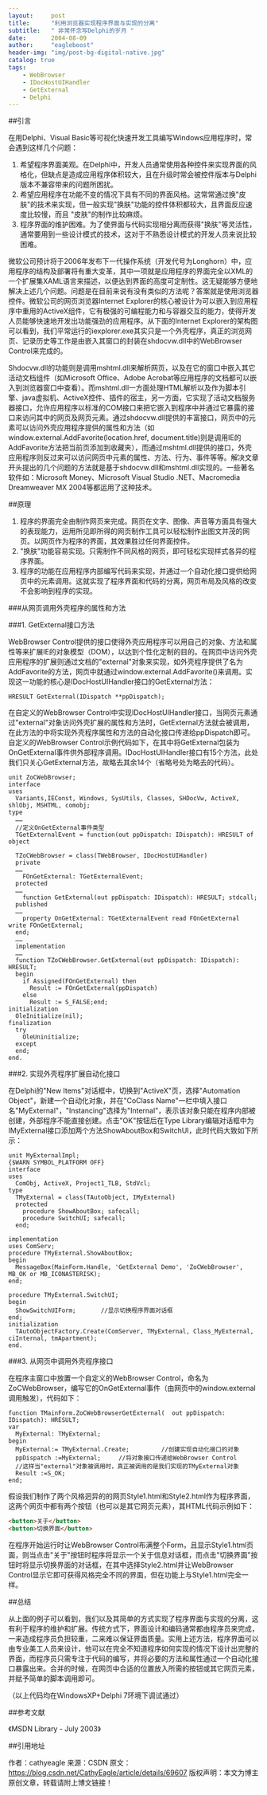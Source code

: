 ```yaml
---
layout:     post
title:      "利用浏览器实现程序界面与实现的分离"
subtitle:   " 非常怀念写Delphi的岁月 "
date:       2004-08-09 
author:     "eagleboost"
header-img: "img/post-bg-digital-native.jpg"
catalog: true
tags:
    - WebBrowser
    - IDocHostUIHandler
    - GetExternal
    - Delphi
---
```


##引言

在用Delphi、Visual Basic等可视化快速开发工具编写Windows应用程序时，常会遇到这样几个问题：
1. 希望程序界面美观。在Delphi中，开发人员通常使用各种控件来实现界面的风格化，但缺点是造成应用程序体积较大，且在升级时常会被控件版本与Delphi版本不兼容带来的问题所困扰。
2. 希望应用程序在功能不变的情况下具有不同的界面风格。这常常通过换"皮肤"的技术来实现，但一般实现"换肤"功能的控件体积都较大，且界面反应速度比较慢，而且 "皮肤"的制作比较麻烦。
3. 程序界面的维护困难。为了使界面与代码实现相分离而获得"换肤"等灵活性，通常要用到一些设计模式的技术，这对于不熟悉设计模式的开发人员来说比较困难。

微软公司预计将于2006年发布下一代操作系统（开发代号为Longhorn）中，应用程序的结构及部署将有重大变革，其中一项就是应用程序的界面完全以XML的一个扩展集XAML语言来描述，以便达到界面的高度可定制性。这无疑能够方便地解决上述几个问题。问题是在目前来说有没有类似的方法呢？答案就是使用浏览器控件。微软公司的网页浏览器Internet Explorer的核心被设计为可以嵌入到应用程序中重用的ActiveX组件，它有极强的可编程能力和与容器交互的能力，使得开发人员能够快速地开发出功能强劲的应用程序。从下面的Internet Explorer的架构图可以看到，我们平常运行的iexplorer.exe其实只是一个外壳程序，真正的浏览网页、记录历史等工作是由嵌入其窗口的封装在shdocvw.dll中的WebBrowser Control来完成的。

Shdocvw.dll的功能则是调用mshtml.dll来解析网页，以及在它的窗口中嵌入其它活动文档组件（如Microsoft Office、Adobe Acrobat等应用程序的文档都可以嵌入到浏览器窗口中查看）。而mshtml.dll一方面处理HTML解析以及作为脚本引擎、java虚拟机、ActiveX控件、插件的宿主，另一方面，它实现了活动文档服务器接口，允许应用程序以标准的COM接口来把它嵌入到程序中并通过它暴露的接口来访问其中的网页及网页元素。通过shdocvw.dll提供的丰富接口，网页中的元素可以访问外壳应用程序提供的属性和方法（如window.external.AddFavorite(location.href, document.title)则是调用IE的AddFavorite方法把当前页添加到收藏夹），而通过mshtml.dll提供的接口，外壳应用程序则反过来可以访问网页中元素的属性、方法、行为、事件等等。解决文章开头提出的几个问题的方法就是基于shdocvw.dll和mshtml.dll实现的。一些著名软件如：Microsoft Money、Microsoft Visual Studio .NET、Macromedia Dreamweaver MX 2004等都运用了这种技术。

##原理
1. 程序的界面完全由制作网页来完成。网页在文字、图像、声音等方面具有强大的表现能力，运用所见即所得的网页制作工具可以轻松制作出图文并茂的网页。以网页作为程序的界面，其效果胜过任何界面控件。
2. "换肤"功能容易实现。只需制作不同风格的网页，即可轻松实现样式各异的程序界面。
3. 程序的功能在应用程序内部编写代码来实现，并通过一个自动化接口提供给网页中的元素调用。这就实现了程序界面和代码的分离，网页布局及风格的改变不会影响到程序的实现。

###从网页调用外壳程序的属性和方法

###1. GetExternal接口方法
  
WebBrowser Control提供的接口使得外壳应用程序可以用自己的对象、方法和属性等来扩展IE的对象模型（DOM），以达到个性化定制的目的。在网页中访问外壳应用程序的扩展则通过文档的"external"对象来实现，如外壳程序提供了名为AddFavorite的方法，网页中就通过window.external.AddFavorite()来调用。实现这一功能的核心是IDocHostUIHandler接口的GetExternal方法：
```delphi
HRESULT GetExternal(IDispatch **ppDispatch);
```
在自定义的WebBrowser Control中实现IDocHostUIHandler接口，当网页元素通过"external"对象访问外壳扩展的属性和方法时，GetExternal方法就会被调用，在此方法的中将实现外壳程序属性和方法的自动化接口传递给ppDispatch即可。自定义的WebBrowser Control示例代码如下，在其中将GetExternal包装为OnGetExternal事件供外部程序调用。IDocHostUIHandler接口有15个方法，此处我们只关心GetExternal方法，故略去其余14个（省略号处为略去的代码）。

```delphi
unit ZoCWebBrowser;
interface
uses  
  Variants,IEConst, Windows, SysUtils, Classes, SHDocVw, ActiveX, shlObj, MSHTML, comobj;
type  
  ……
  //定义OnGetExternal事件类型  
  TGetExternalEvent = function(out ppDispatch: IDispatch): HRESULT of object
  
  TZoCWebBrowser = class(TWebBrowser, IDocHostUIHandler)
  private    
  ……    
    FOnGetExternal: TGetExternalEvent;  
  protected    
  ……    
    function GetExternal(out ppDispatch: IDispatch): HRESULT; stdcall;      
  published    
  ……    
    property OnGetExternal: TGetExternalEvent read FOnGetExternal write FOnGetExternal;  
  end;  
  ……
  implementation
  ……
  function TZoCWebBrowser.GetExternal(out ppDispatch: IDispatch): HRESULT;
  begin  
    if Assigned(FOnGetExternal) then    
      Result := FOnGetExternal(ppDispatch)  
    else
      Result := S_FALSE;end;
initialization  
  OleInitialize(nil);
finalization
  try
    OleUninitialize;  
  except  
  end;
end.
```

###2. 实现外壳程序扩展自动化接口

在Delphi的"New Items"对话框中，切换到"ActiveX"页，选择"Automation Object"，新建一个自动化对象，并在"CoClass Name"一栏中填入接口名"MyExternal"，"Instancing"选择为"Internal"，表示该对象只能在程序内部被创建，外部程序不能直接创建。点击"OK"按钮后在Type Library编辑对话框中为IMyExternal接口添加两个方法ShowAboutBox和SwitchUI，此时代码大致如下所示：

```delphi
unit MyExternalImpl;
{$WARN SYMBOL_PLATFORM OFF}
interface
uses  
  ComObj, ActiveX, Project1_TLB, StdVcl;
type  
  TMyExternal = class(TAutoObject, IMyExternal)  
  protected    
    procedure ShowAboutBox; safecall;    
    procedure SwitchUI; safecall;  
  end;

implementation
uses ComServ;
procedure TMyExternal.ShowAboutBox;
begin  
  MessageBox(MainForm.Handle, 'GetExternal Demo', 'ZoCWebBrowser', MB_OK or MB_ICONASTERISK); 
end;

procedure TMyExternal.SwitchUI;
begin  
  ShowSwitchUIForm;       //显示切换程序界面对话框
end;
initialization  
  TAutoObjectFactory.Create(ComServer, TMyExternal, Class_MyExternal, ciInternal, tmApartment);
end.
```

###3. 从网页中调用外壳程序接口

在程序主窗口中放置一个自定义的WebBrowser Control，命名为ZoCWebBrowser，编写它的OnGetExternal事件（由网页中的window.external调用触发），代码如下：

```delphi
function TMainForm.ZoCWebBrowserGetExternal(  out ppDispatch: IDispatch): HRESULT;
var  
  MyExternal: TMyExternal;
begin  
  MyExternal:= TMyExternal.Create;         //创建实现自动化接口的对象  
  ppDispatch :=MyExternal;     //将对象接口传递给WebBrowser Control
  //这样当"external"对象被调用时，真正被调用的是我们实现的TMyExternal对象  
  Result :=S_OK;
end;
```

假设我们制作了两个风格迥异的的网页Style1.html和Style2.html作为程序界面，这两个网页中都有两个按钮（也可以是其它网页元素），其HTML代码示例如下：

```html
<button>关于</button>
<button>切换界面</button>
```

在程序开始运行时让WebBrowser Control布满整个Form，且显示Style1.html页面，则当点击"关于"按钮时程序将显示一个关于信息对话框，而点击"切换界面"按钮时将显示切换界面的对话框，在其中选择Style2.html并让WebBrowser Control显示它即可获得风格完全不同的界面，但在功能上与Style1.html完全一样。

##总结

从上面的例子可以看到，我们以及其简单的方式实现了程序界面与实现的分离，这有利于程序的维护和扩展。传统方式下，界面设计和编码通常都由程序员来完成，一来造成程序员负担较重，二来难以保证界面质量。实用上述方法，程序界面可以由专业美工人员来设计，他可以在完全不知道程序如何实现的情况下设计出完整的界面，而程序员只需专注于代码的编写，并将必要的方法和属性通过一个自动化接口暴露出来。合并的时候，在网页中合适的位置放入所需的按钮或其它网页元素，并赋予简单的脚本调用即可。

（以上代码均在WindowsXP+Delphi 7环境下调试通过）

##参考文献

《MSDN Library - July 2003》

##引用地址
 
作者：cathyeagle 
来源：CSDN 
原文：https://blog.csdn.net/CathyEagle/article/details/69607 
版权声明：本文为博主原创文章，转载请附上博文链接！